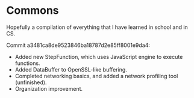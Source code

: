 Commons
=======

Hopefully a compilation of everything that I have learned in school and in CS.


Commit a3481ca8de9523846ba18787d2e85ff8001e9da4:
- Added new StepFunction, which uses JavaScript engine to execute functions.
- Added DataBuffer to OpenSSL-like buffering.
- Completed networking basics, and added a network profiling tool (unfinished).
- Organization improvement.
